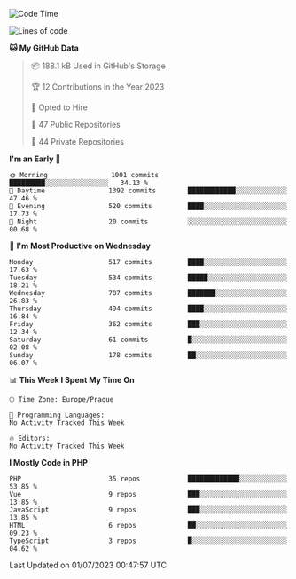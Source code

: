 <!--START_SECTION:waka-->
![Code Time](http://img.shields.io/badge/Code%20Time-1%2C583%20hrs%2058%20mins-blue)

![Lines of code](https://img.shields.io/badge/From%20Hello%20World%20I%27ve%20Written-1.0%20million%20lines%20of%20code-blue)

**🐱 My GitHub Data** 

> 📦 188.1 kB Used in GitHub's Storage 
 > 
> 🏆 12 Contributions in the Year 2023
 > 
> 💼 Opted to Hire
 > 
> 📜 47 Public Repositories 
 > 
> 🔑 44 Private Repositories 
 > 
**I'm an Early 🐤** 

```text
🌞 Morning                1001 commits        █████████░░░░░░░░░░░░░░░░   34.13 % 
🌆 Daytime                1392 commits        ████████████░░░░░░░░░░░░░   47.46 % 
🌃 Evening                520 commits         ████░░░░░░░░░░░░░░░░░░░░░   17.73 % 
🌙 Night                  20 commits          ░░░░░░░░░░░░░░░░░░░░░░░░░   00.68 % 
```
📅 **I'm Most Productive on Wednesday** 

```text
Monday                   517 commits         ████░░░░░░░░░░░░░░░░░░░░░   17.63 % 
Tuesday                  534 commits         █████░░░░░░░░░░░░░░░░░░░░   18.21 % 
Wednesday                787 commits         ███████░░░░░░░░░░░░░░░░░░   26.83 % 
Thursday                 494 commits         ████░░░░░░░░░░░░░░░░░░░░░   16.84 % 
Friday                   362 commits         ███░░░░░░░░░░░░░░░░░░░░░░   12.34 % 
Saturday                 61 commits          █░░░░░░░░░░░░░░░░░░░░░░░░   02.08 % 
Sunday                   178 commits         ██░░░░░░░░░░░░░░░░░░░░░░░   06.07 % 
```


📊 **This Week I Spent My Time On** 

```text
🕑︎ Time Zone: Europe/Prague

💬 Programming Languages: 
No Activity Tracked This Week

🔥 Editors: 
No Activity Tracked This Week
```

**I Mostly Code in PHP** 

```text
PHP                      35 repos            █████████████░░░░░░░░░░░░   53.85 % 
Vue                      9 repos             ███░░░░░░░░░░░░░░░░░░░░░░   13.85 % 
JavaScript               9 repos             ███░░░░░░░░░░░░░░░░░░░░░░   13.85 % 
HTML                     6 repos             ██░░░░░░░░░░░░░░░░░░░░░░░   09.23 % 
TypeScript               3 repos             █░░░░░░░░░░░░░░░░░░░░░░░░   04.62 % 
```




 Last Updated on 01/07/2023 00:47:57 UTC
<!--END_SECTION:waka-->
<!--
**AlexKratky/AlexKratky** is a ✨ _special_ ✨ repository because its `README.md` (this file) appears on your GitHub profile.

Here are some ideas to get you started:

- 🔭 I’m currently working on ...
- 🌱 I’m currently learning ...
- 👯 I’m looking to collaborate on ...
- 🤔 I’m looking for help with ...
- 💬 Ask me about ...
- 📫 How to reach me: ...
- 😄 Pronouns: ...
- ⚡ Fun fact: ...
-->
